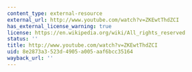 ```yaml
---
content_type: external-resource
external_url: http://www.youtube.com/watch?v=ZKEwtThdZCI
has_external_license_warning: true
license: https://en.wikipedia.org/wiki/All_rights_reserved
status: ''
title: http://www.youtube.com/watch?v=ZKEwtThdZCI
uid: 8e2873a3-523d-4905-a005-aaf6bcc35164
wayback_url: ''
---
```

